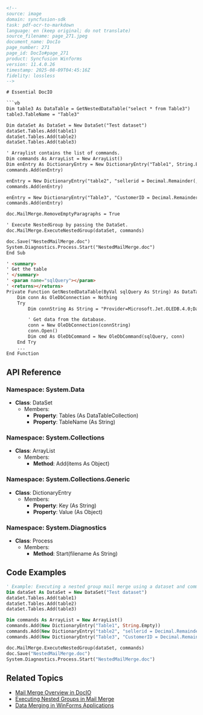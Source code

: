 ```html
<!--
source: image
domain: syncfusion-sdk
task: pdf-ocr-to-markdown
language: en (keep original; do not translate)
source_filename: page_271.jpeg
document_name: DocIo
page_number: 271
page_id: DocIo#page_271
product: Syncfusion Winforms
version: 11.4.0.26
timestamp: 2025-08-09T04:45:16Z
fidelity: lossless
-->

# Essential DocIO

```vb
Dim table3 As DataTable = GetNestedDataTable("select * from Table3")
table3.TableName = "Table3"

Dim dataSet As DataSet = New DataSet("Test dataset")
dataSet.Tables.Add(table1)
dataSet.Tables.Add(table2)
dataSet.Tables.Add(table3)

' Arraylist contains the list of commands.
Dim commands As ArrayList = New ArrayList()
Dim enEntry As DictionaryEntry = New DictionaryEntry("Table1", String.Empty)
commands.Add(enEntry)

enEntry = New DictionaryEntry("table2", "sellerid = Decimal.Remainder(, table1.sellerid)%")
commands.Add(enEntry)

enEntry = New DictionaryEntry("Table3", "CustomerID = Decimal.Remainder(, Table2.CustomerID)%")
commands.Add(enEntry)

doc.MailMerge.RemoveEmptyParagraphs = True

' Execute NestedGroup by passing the DataSet.
doc.MailMerge.ExecuteNestedGroup(dataSet, commands)

doc.Save("NestedMailMerge.doc")
System.Diagnostics.Process.Start("NestedMailMerge.doc")
End Sub

' <summary>
' Get the table
' </summary>
' <param name="sqlQuery"></param>
' <returns></returns>
Private Function GetNestedDataTable(ByVal sqlQuery As String) As DataTable
    Dim conn As OleDbConnection = Nothing
    Try
        Dim connString As String = "Provider=Microsoft.Jet.OLEDB.4.0;Data Source=" + System.IO.Path.Combine(dataPath, "NestedMailMerge1.mdb")

        ' Get data from the database.
        conn = New OleDbConnection(connString)
        conn.Open()
        Dim cmd As OleDbCommand = New OleDbCommand(sqlQuery, conn)
    End Try
    ...
End Function
```

## API Reference

### Namespace: System.Data
- **Class**: DataSet
  - Members:
    - **Property**: Tables (As DataTableCollection)
    - **Property**: TableName (As String)
  
### Namespace: System.Collections
- **Class**: ArrayList
  - Members:
    - **Method**: Add(items As Object)

### Namespace: System.Collections.Generic
- **Class**: DictionaryEntry
  - Members:
    - **Property**: Key (As String)
    - **Property**: Value (As Object)

### Namespace: System.Diagnostics
- **Class**: Process
  - Members:
    - **Method**: Start(filename As String)

## Code Examples

```vb
' Example: Executing a nested group mail merge using a dataset and commands list.
Dim dataSet As DataSet = New DataSet("Test dataset")
dataSet.Tables.Add(table1)
dataSet.Tables.Add(table2)
dataSet.Tables.Add(table3)

Dim commands As ArrayList = New ArrayList()
commands.Add(New DictionaryEntry("Table1", String.Empty))
commands.Add(New DictionaryEntry("table2", "sellerid = Decimal.Remainder(, table1.sellerid)%"))
commands.Add(New DictionaryEntry("Table3", "CustomerID = Decimal.Remainder(, Table2.CustomerID)%"))

doc.MailMerge.ExecuteNestedGroup(dataSet, commands)
doc.Save("NestedMailMerge.doc")
System.Diagnostics.Process.Start("NestedMailMerge.doc")
```

## Related Topics

- [Mail Merge Overview in DocIO](#)
- [Executing Nested Groups in Mail Merge](#)
- [Data Merging in WinForms Applications](#)

<!-- tags: DocIO, WinForms, MailMerge, DataSet, ArrayList, DictionaryEntry, Process, System.Data, System.Collections, System.Collections.Generic, version: 11.4.0.26 -->
```
